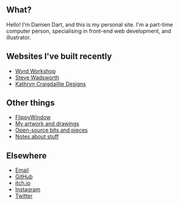 ## What?

Hello! I'm Damien Dart, and this is my personal site. I'm a part-time
computer person, specialising in front-end web development, and
illustrator.

## Websites I've built recently

  - [Wyrd Workshop][1]
  - [Steve Wadsworth][2]
  - [Kathryn Craigdaillie Designs][3]

[1]: <https://www.wyrdworkshop.com/>
[2]: <https://www.stevewadsworth.co.uk/>
[3]: <https://www.kathryncraigdaillie.co.uk/>

## Other things

  - [FlippyWindow][4]
  - [My artwork and drawings][5]
  - [Open-source bits and pieces][6]
  - [Notes about stuff][7]

[4]: <https://www.robotinaponcho.net/flippywindow/>
[5]: <https://www.robotinaponcho.net/art/>
[6]: <https://www.robotinaponcho.net/git/>
[7]: <https://www.robotinaponcho.net/notes/>

## Elsewhere

  - [Email][8]
  - [GitHub][9]
  - [itch.io][10]
  - [Instagram][11]
  - [Twitter][12]

[8]: <mailto:damiendart@pobox.com>
[9]: <https://github.com/damiendart>
[10]: <https://damiendart.itch.io/>
[11]: <https://instagram.com/damiendart>
[12]: <https://twitter.com/damiendart>
